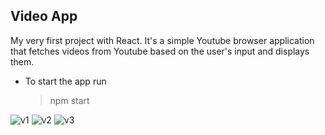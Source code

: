 ## Video App

My very first project with React. It's a simple Youtube browser application that fetches videos from Youtube based on the user's input and displays them.

-   To start the app run
    > npm start

![v1](https://user-images.githubusercontent.com/39688337/158077248-e1333882-2fe2-46a6-bce5-cc45fbf472d9.png)
![v2](https://user-images.githubusercontent.com/39688337/158077250-49a459d0-44bb-4ea6-9d97-7b8802bbccc0.png)
![v3](https://user-images.githubusercontent.com/39688337/158077251-4be6f7d0-23db-4f1c-80b7-b13d548bdb9f.png)
